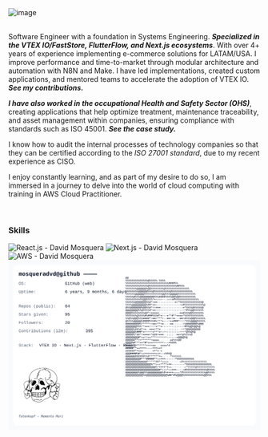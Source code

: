 <img width="1121" height="604" alt="image" src="https://github.com/user-attachments/assets/ac42ba8f-5a5c-4cc0-a5c3-a3321612f875" />

<br />
<br />

Software Engineer with a foundation in Systems Engineering. ***Specialized in the VTEX IO/FastStore, FlutterFlow, and Next.js ecosystems***. With over 4+ years of experience implementing e-commerce solutions for LATAM/USA. I improve performance and time-to-market through modular architecture and automation with N8N and Make. I have led implementations, created custom applications, and mentored teams to accelerate the adoption of VTEX IO. ***See my contributions.***

***I have also worked in the occupational Health and Safety Sector (OHS)***, creating applications that help optimize treatment, maintenance traceability, and asset management within companies, ensuring compliance with standards such as ISO 45001. ***See the case study.***

I know how to audit the internal processes of technology companies so that they can be certified according to the *ISO 27001 standard*, due to my recent experience as CISO.

I enjoy constantly learning, and as part of my desire to do so, I am immersed in a journey to delve into the world of cloud computing with training in AWS Cloud Practitioner.

<br />

### Skills

<p float="left">
      <img width="64" alt="React.js - David Mosquera" src="https://iconic-api.onrender.com/dark/react" />
      <img width="64" alt="Next.js - David Mosquera" src="https://iconic-api.onrender.com/dark/nextjs" />
      <img width="64" alt="AWS - David Mosquera" src="https://iconic-api.onrender.com/dark/aws" />
         <!--
      <img width="75" style="margin-top: 10px;" alt="VTEX IO - David Mosquera" src="https://github.com/user-attachments/assets/79854000-2f52-494d-85d2-2d275f74f68f" />
      <img width="80" alt="FlutterFlow - David Mosquera" src="https://github.com/user-attachments/assets/f3907843-95dd-4813-b4ca-86d666510dfb" />
    -->
      
<picture>
  <source media="(prefers-color-scheme: dark)" srcset="assets/card_dark.svg">
  <source media="(prefers-color-scheme: light)" srcset="assets/card_light.svg">
  <img alt="Stats card" src="assets/card_light.svg" width="900">
</picture>
